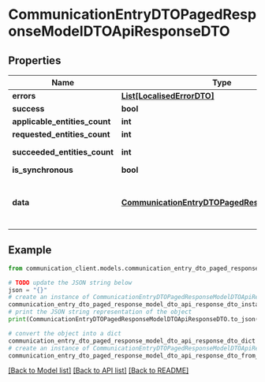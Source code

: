 # CommunicationEntryDTOPagedResponseModelDTOApiResponseDTO


## Properties

Name | Type | Description | Notes
------------ | ------------- | ------------- | -------------
**errors** | [**List[LocalisedErrorDTO]**](LocalisedErrorDTO.md) |  | [optional] 
**success** | **bool** |  | [optional] 
**applicable_entities_count** | **int** |  | [optional] 
**requested_entities_count** | **int** |  | [optional] 
**succeeded_entities_count** | **int** |  | [optional] [readonly] 
**is_synchronous** | **bool** |  | [optional] 
**data** | [**CommunicationEntryDTOPagedResponseModelDTO**](CommunicationEntryDTOPagedResponseModelDTO.md) | The updated entity in case of modifications or creation | [optional] 

## Example

```python
from communication_client.models.communication_entry_dto_paged_response_model_dto_api_response_dto import CommunicationEntryDTOPagedResponseModelDTOApiResponseDTO

# TODO update the JSON string below
json = "{}"
# create an instance of CommunicationEntryDTOPagedResponseModelDTOApiResponseDTO from a JSON string
communication_entry_dto_paged_response_model_dto_api_response_dto_instance = CommunicationEntryDTOPagedResponseModelDTOApiResponseDTO.from_json(json)
# print the JSON string representation of the object
print(CommunicationEntryDTOPagedResponseModelDTOApiResponseDTO.to_json())

# convert the object into a dict
communication_entry_dto_paged_response_model_dto_api_response_dto_dict = communication_entry_dto_paged_response_model_dto_api_response_dto_instance.to_dict()
# create an instance of CommunicationEntryDTOPagedResponseModelDTOApiResponseDTO from a dict
communication_entry_dto_paged_response_model_dto_api_response_dto_from_dict = CommunicationEntryDTOPagedResponseModelDTOApiResponseDTO.from_dict(communication_entry_dto_paged_response_model_dto_api_response_dto_dict)
```
[[Back to Model list]](../README.md#documentation-for-models) [[Back to API list]](../README.md#documentation-for-api-endpoints) [[Back to README]](../README.md)



